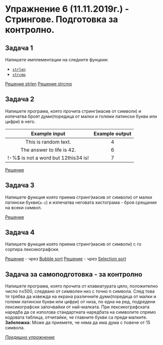 # Упражнение 6 (11.11.2019г.) - Стрингове. Подготовка за контролно.

## Задача 1

Напишете имплементации на следните фунцкии:
- [`strlen`](http://www.cplusplus.com/reference/cstring/strlen/)
- [`strcmp`](http://www.cplusplus.com/reference/cstring/strcmp/)

[Решение strlen](./task1-strlen.cpp)
[Решение strcmp](./task1-strcmp.cpp)

## Задача 2

Напишете програма, която прочита стринг(масив от символи) и изпечатва броят думи(поредица от малки и големи латински букви или цифри) в него.

|            Example input            | Example output |
|:-----------------------------------:|:--------------:|
| This is random text.                |        4       |
| The answer to life is 42.           |        6       |
| !-%$ is not a word but 12this34 is! |        7       |

[Решение](./task2.cpp)

## Задача 3

Напишете функция която приема стринг(масив от символи) от малки латински букви(`a-z`) и изпечатва неговата хистограма - броя срещания на всеки символ.

[Решение](./task3.cpp)

## Задача 4
Напишете функция която приема стринг(масив от символи) с го сортира лексикографски.

[Решение](./task4-bubble-sort.cpp) - чрез [Bubble sort](https://www.geeksforgeeks.org/bubble-sort/)
[Решение](./task4-selection-sort.cpp) - чрез [Selection sort](https://www.geeksforgeeks.org/selection-sort/)

## Задачa за самоподготовка - за контролно

Напишете програма, която прочита от клавиатурата цяло, положително число n≤500, следвано от символен низ с точно n символа. След това тя трябва да извежда на екрана различните думи(поредица от малки и големи латински букви или цифри) от низа, по една на ред, подредени лексикографски започвайки от най-малката. При лексикографската наредба да се използва стандартната наредбата на символите спрямо кодовата таблица, отчитайки, че главните букви са преди малките. **Забележка:** Може да приемете, че няма да има дума с повече от 15 символа. 

[*Предишно упражнение*](../lab5)
